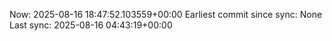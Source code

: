 Now: 2025-08-16 18:47:52.103559+00:00 Earliest commit since sync: None Last sync: 2025-08-16 04:43:19+00:00
